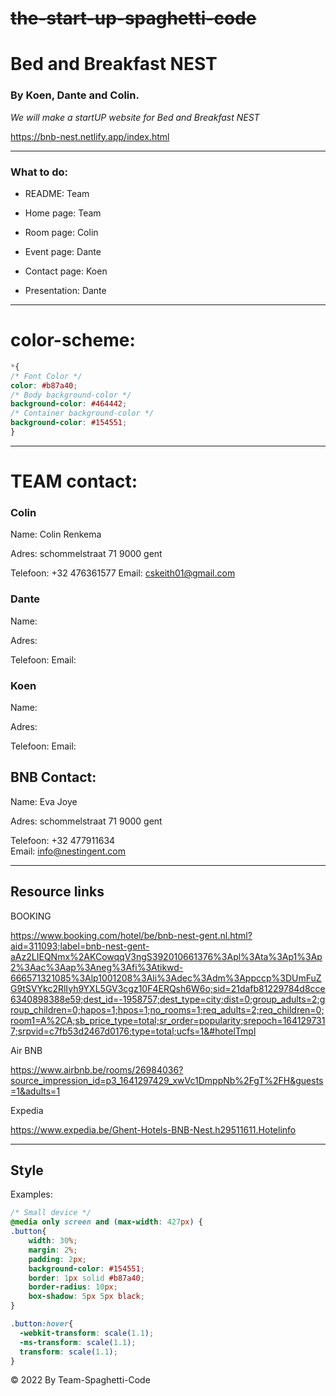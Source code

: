 # ~~the-start-up-spaghetti-code~~

# Bed and Breakfast NEST

### By Koen, Dante and Colin.

_We will make a startUP website for  Bed and Breakfast NEST_

https://bnb-nest.netlify.app/index.html

***
### What to do:

* README: Team

* Home page: Team

* Room page: Colin

* Event page: Dante

* Contact page: Koen

* Presentation: Dante

***

# color-scheme:
```css
*{
/* Font Color */
color: #b87a40;
/* Body background-color */
background-color: #464442;
/* Container background-color */
background-color: #154551;
}

```


***
# TEAM contact:

### Colin 
Name: Colin Renkema

Adres: schommelstraat 71 9000 gent

Telefoon: +32 476361577
Email: cskeith01@gmail.com

### Dante
Name: 

Adres: 

Telefoon: 
Email: 

### Koen
Name: 

Adres: 

Telefoon: 
Email: 

## BNB Contact:

Name: Eva Joye

Adres: schommelstraat 71 9000 gent

Telefoon: +32 477911634  
Email: info@nestingent.com

***

## Resource links

 BOOKING

https://www.booking.com/hotel/be/bnb-nest-gent.nl.html?aid=311093;label=bnb-nest-gent-aAz2LIEQNmx%2AKCowqqV3ngS392010661376%3Apl%3Ata%3Ap1%3Ap2%3Aac%3Aap%3Aneg%3Afi%3Atikwd-666571321085%3Alp1001208%3Ali%3Adec%3Adm%3Appccp%3DUmFuZG9tSVYkc2RlIyh9YXL5GV3cgz10F4ERQsh6W6o;sid=21dafb81229784d8cce6340898388e59;dest_id=-1958757;dest_type=city;dist=0;group_adults=2;group_children=0;hapos=1;hpos=1;no_rooms=1;req_adults=2;req_children=0;room1=A%2CA;sb_price_type=total;sr_order=popularity;srepoch=1641297317;srpvid=c7fb53d2467d0176;type=total;ucfs=1&#hotelTmpl

Air BNB

https://www.airbnb.be/rooms/26984036?source_impression_id=p3_1641297429_xwVc1DmppNb%2FgT%2FH&guests=1&adults=1

Expedia

https://www.expedia.be/Ghent-Hotels-BNB-Nest.h29511611.Hotelinfo

***
## Style

Examples:
````css
/* Small device */
@media only screen and (max-width: 427px) {
.button{
    width: 30%;
    margin: 2%;
    padding: 2px;
    background-color: #154551;
    border: 1px solid #b87a40;
    border-radius: 10px;
    box-shadow: 5px 5px black;
}

.button:hover{
  -webkit-transform: scale(1.1);
  -ms-transform: scale(1.1);
  transform: scale(1.1);
}

````

&copy; 2022 By Team-Spaghetti-Code


